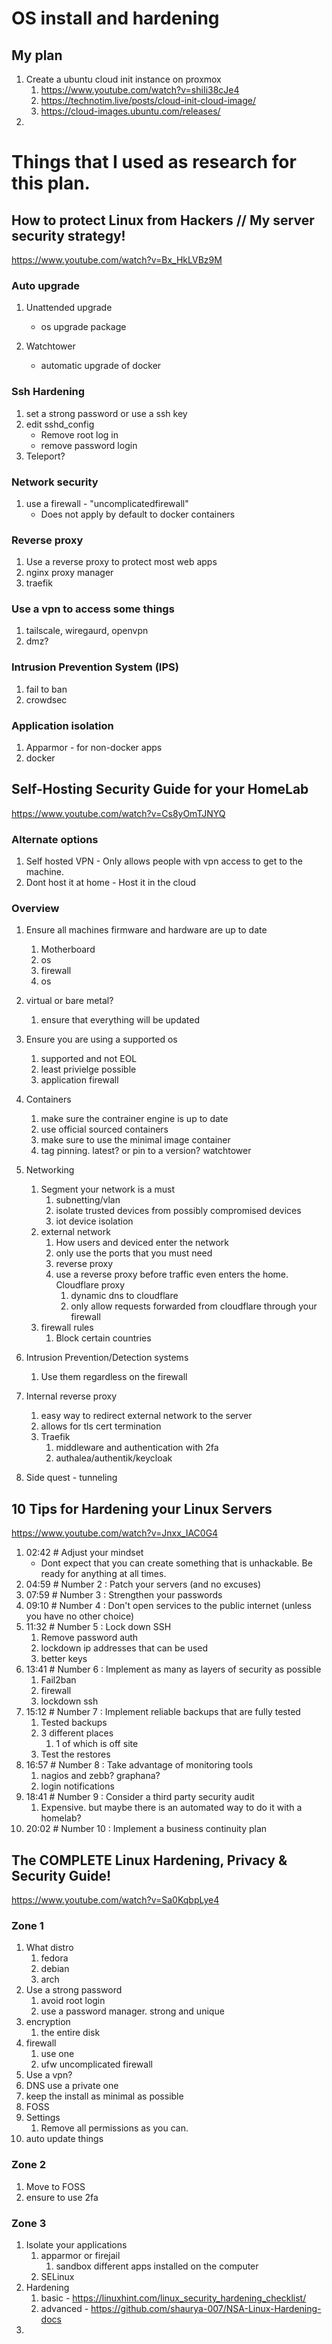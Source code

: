 # OS install and hardening

## My plan

1. Create a ubuntu cloud init instance on proxmox
   1. https://www.youtube.com/watch?v=shiIi38cJe4
   2. https://technotim.live/posts/cloud-init-cloud-image/
   3. https://cloud-images.ubuntu.com/releases/
2. 


# Things that I used as research for this plan.

## How to protect Linux from Hackers // My server security strategy!
https://www.youtube.com/watch?v=Bx_HkLVBz9M

### Auto upgrade

1. Unattended upgrade
   - os upgrade package

2. Watchtower
   - automatic upgrade of docker

### Ssh Hardening

1. set a strong password or use a ssh key
2. edit sshd_config
    - Remove root log in
    - remove password login
3. Teleport?

### Network security

1. use a firewall - "uncomplicatedfirewall"
    - Does not apply by default to docker containers

### Reverse proxy

1. Use a reverse proxy to protect most web apps
2. nginx proxy manager
3. traefik

### Use a vpn to access some things

1. tailscale, wiregaurd, openvpn
2. dmz?

### Intrusion Prevention System (IPS)

1. fail to ban
2. crowdsec

### Application isolation

1. Apparmor - for non-docker apps
2. docker

## Self-Hosting Security Guide for your HomeLab
https://www.youtube.com/watch?v=Cs8yOmTJNYQ

### Alternate options
1. Self hosted VPN - Only allows people with vpn access to get to the machine.
2. Dont host it at home - Host it in the cloud

### Overview
1. Ensure all machines firmware and hardware are up to date
   1. Motherboard
   2. os
   3. firewall
   4. os

2. virtual or bare metal?
   1. ensure that everything will be updated

3. Ensure you are using a supported os
   1. supported and not EOL
   2. least privielge possible
   3. application firewall

4. Containers
   1. make sure the contrainer engine is up to date
   2. use official sourced containers
   3. make sure to use the minimal image container
   4. tag pinning. latest? or pin to a version? watchtower

5. Networking
   1. Segment your network is a must
      1. subnetting/vlan
      2. isolate trusted devices from possibly compromised devices
      3. iot device isolation
   2. external network
      1. How users and deviced enter the network
      2. only use the ports that you must need
      3. reverse proxy
      4. use a reverse proxy before traffic even enters the home. Cloudflare proxy
         1. dynamic dns to cloudflare
         2. only allow requests forwarded from cloudflare through your firewall
   3. firewall rules
      1. Block certain countries

6. Intrusion Prevention/Detection systems
   1. Use them regardless on the firewall

7. Internal reverse proxy
   1. easy way to redirect external network to the server
   2. allows for tls cert termination
   3. Traefik
      1. middleware and authentication with 2fa
      2. authalea/authentik/keycloak

8. Side quest - tunneling

## 10 Tips for Hardening your Linux Servers
https://www.youtube.com/watch?v=Jnxx_IAC0G4

1.  02:42  # Adjust your mindset
    - Dont expect that you can create something that is unhackable. Be ready for anything at all times.
2. 04:59  #   Number 2 : Patch your servers (and no excuses)
3. 07:59  #   Number 3 : Strengthen your passwords
4. 09:10  #   Number 4 : Don't open services to the public internet (unless you have no other choice)
5. 11:32  #   Number 5 : Lock down SSH
   1. Remove password auth
   2. lockdown ip addresses that can be used
   3. better keys
6. 13:41  #   Number 6 : Implement as many as layers of security as possible
   1. Fail2ban
   2. firewall
   3. lockdown ssh
7. 15:12  #   Number 7 : Implement reliable backups that are fully tested
   1. Tested backups
   2. 3 different places
      1. 1 of which is off site
   3. Test the restores
8. 16:57  #   Number 8 : Take advantage of monitoring tools
   1. nagios and zebb? graphana?
   2. login notifications
9.  18:41  #   Number 9 : Consider a third party security audit 
    1.  Expensive. but maybe there is an automated way to do it with a homelab?
10. 20:02  # Number 10 : Implement a business continuity plan

## The COMPLETE Linux Hardening, Privacy & Security Guide!
https://www.youtube.com/watch?v=Sa0KqbpLye4

### Zone 1
1. What distro
   1. fedora
   2. debian
   3. arch
2. Use a strong password
   1. avoid root login 
   2. use a password manager. strong and unique
3. encryption
   1. the entire disk
4. firewall
   1. use one
   2. ufw uncomplicated firewall
5. Use a vpn?
6. DNS use a private one
7. keep the install as minimal as possible
8. FOSS
9. Settings
   1.  Remove all permissions as you can.
10. auto update things

### Zone 2
1. Move to FOSS
2. ensure to use 2fa

### Zone 3
1. Isolate your applications
   1. apparmor or firejail
      1. sandbox different apps installed on the computer
   2. SELinux
2. Hardening
   1. basic - https://linuxhint.com/linux_security_hardening_checklist/
   2. advanced - https://github.com/shaurya-007/NSA-Linux-Hardening-docs
3. 